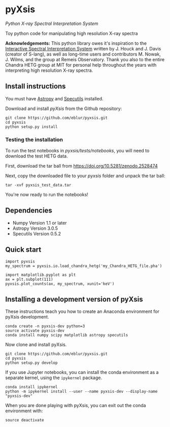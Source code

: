 # pyXsis
_Python X-ray Spectral Interpretation System_

Toy python code for manipulating high resolution X-ray spectra

**Acknowledgements:**
This python library owes it's inspiration to the [Interactive Spectral Interpretation System](http://adsabs.harvard.edu/abs/2000ASPC..216..591H) written by J. Houck and J. Davis (creator of S-lang), as well as long-time users and contributors M. Nowak, J. Wilms, and the group at Remeis Observatory. Thank you also to the entire Chandra HETG group at MIT for personal help throughout the years with interpreting high resolution X-ray spectra.

## Install instructions


You must have [Astropy](http://www.astropy.org/) and [Specutils](https://specutils.readthedocs.io/en/latest/) installed.

Download and install _pyXsis_ from the Github repository:
```
git clone https://github.com/eblur/pyxsis.git
cd pyxsis
python setup.py install
```

### Testing the installation

To run the test notebooks in _pyxsis/tests/notebooks_, you will need to download the test HETG data.

First, download the tar ball from https://doi.org/10.5281/zenodo.2528474

Next, copy the downloaded file to your _pyxsis_ folder and unpack the tar ball:
```
tar -xvf pyxsis_test_data.tar
```

You're now ready to run the notebooks!

## Dependencies

+ Numpy Version 1.1 or later
+ Astropy Version 3.0.5
+ Specutils Version 0.5.2

## Quick start

```
import pyxsis
my_spectrum = pyxsis.io.load_chandra_hetg('my_Chandra_HETG_file.pha')

import matplotlib.pyplot as plt
ax = plt.subplot(111)
pyxsis.plot_counts(ax, my_spectrum, xunit='keV')
```

## Installing a development version of pyXsis

These instructions teach you how to create an Anaconda environment for pyXsis development.

```
conda create -n pyxsis-dev python=3
source activate pyxsis-dev
conda install numpy scipy matplotlib astropy specutils
```

Now clone and install pyXsis.
```
git clone https://github.com/eblur/pyxsis.git
cd pyxsis
python setup.py develop
```

If you use Jupyter notebooks, you can install the conda environment as a separate kernel, using the `ipykernel` package.
```
conda install ipykernel
python -m ipykernel install --user --name pyxsis-dev --display-name "pyxsis-dev"
```

When you are done playing with pyXsis, you can exit out the conda environment with:
```
source deactivate
```
